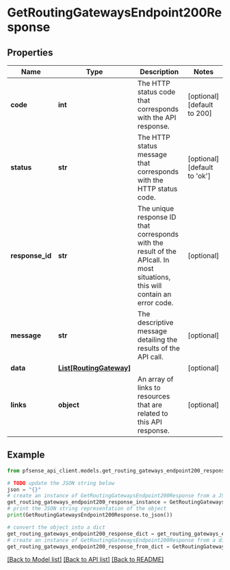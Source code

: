 # GetRoutingGatewaysEndpoint200Response


## Properties

Name | Type | Description | Notes
------------ | ------------- | ------------- | -------------
**code** | **int** | The HTTP status code that corresponds with the API response. | [optional] [default to 200]
**status** | **str** | The HTTP status message that corresponds with the HTTP status code. | [optional] [default to 'ok']
**response_id** | **str** | The unique response ID that corresponds with the result of the APIcall. In most situations, this will contain an error code. | [optional] 
**message** | **str** | The descriptive message detailing the results of the API call. | [optional] 
**data** | [**List[RoutingGateway]**](RoutingGateway.md) |  | [optional] 
**links** | **object** | An array of links to resources that are related to this API response. | [optional] 

## Example

```python
from pfsense_api_client.models.get_routing_gateways_endpoint200_response import GetRoutingGatewaysEndpoint200Response

# TODO update the JSON string below
json = "{}"
# create an instance of GetRoutingGatewaysEndpoint200Response from a JSON string
get_routing_gateways_endpoint200_response_instance = GetRoutingGatewaysEndpoint200Response.from_json(json)
# print the JSON string representation of the object
print(GetRoutingGatewaysEndpoint200Response.to_json())

# convert the object into a dict
get_routing_gateways_endpoint200_response_dict = get_routing_gateways_endpoint200_response_instance.to_dict()
# create an instance of GetRoutingGatewaysEndpoint200Response from a dict
get_routing_gateways_endpoint200_response_from_dict = GetRoutingGatewaysEndpoint200Response.from_dict(get_routing_gateways_endpoint200_response_dict)
```
[[Back to Model list]](../README.md#documentation-for-models) [[Back to API list]](../README.md#documentation-for-api-endpoints) [[Back to README]](../README.md)


